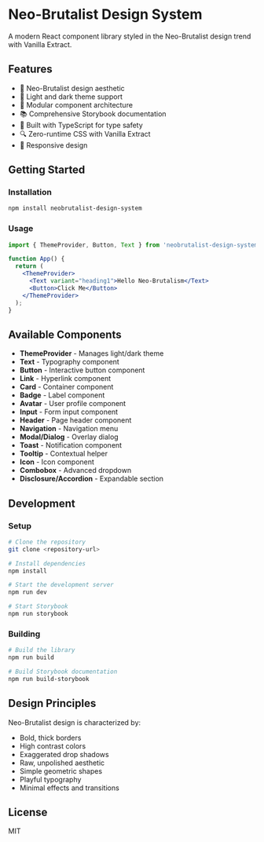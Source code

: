# Neo-Brutalist Design System

A modern React component library styled in the Neo-Brutalist design trend with Vanilla Extract.

## Features

- 🎨 Neo-Brutalist design aesthetic
- 🌙 Light and dark theme support
- 🧩 Modular component architecture
- 📚 Comprehensive Storybook documentation
- 🧰 Built with TypeScript for type safety
- 🔍 Zero-runtime CSS with Vanilla Extract
- 📱 Responsive design

## Getting Started

### Installation

```bash
npm install neobrutalist-design-system
```

### Usage

```jsx
import { ThemeProvider, Button, Text } from 'neobrutalist-design-system';

function App() {
  return (
    <ThemeProvider>
      <Text variant="heading1">Hello Neo-Brutalism</Text>
      <Button>Click Me</Button>
    </ThemeProvider>
  );
}
```

## Available Components

- **ThemeProvider** - Manages light/dark theme
- **Text** - Typography component
- **Button** - Interactive button component
- **Link** - Hyperlink component
- **Card** - Container component
- **Badge** - Label component
- **Avatar** - User profile component
- **Input** - Form input component
- **Header** - Page header component
- **Navigation** - Navigation menu
- **Modal/Dialog** - Overlay dialog
- **Toast** - Notification component
- **Tooltip** - Contextual helper
- **Icon** - Icon component
- **Combobox** - Advanced dropdown
- **Disclosure/Accordion** - Expandable section

## Development

### Setup

```bash
# Clone the repository
git clone <repository-url>

# Install dependencies
npm install

# Start the development server
npm run dev

# Start Storybook
npm run storybook
```

### Building

```bash
# Build the library
npm run build

# Build Storybook documentation
npm run build-storybook
```

## Design Principles

Neo-Brutalist design is characterized by:

- Bold, thick borders
- High contrast colors
- Exaggerated drop shadows
- Raw, unpolished aesthetic
- Simple geometric shapes
- Playful typography
- Minimal effects and transitions

## License

MIT